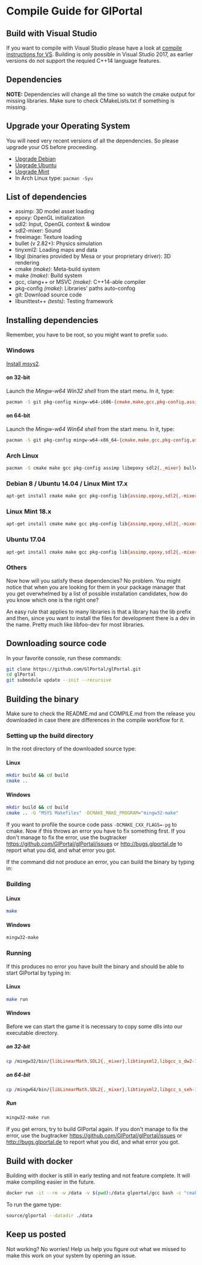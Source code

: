 # Compile Guide for GlPortal

## Build with Visual Studio
If you want to compile with Visual Studio please have a look at [compile instructions for VS](https://github.com/GlPortal/glportal-vs).
Building is only possible in Visual Studio 2017, as earlier versions do not support the requied C++14 language features.

## Dependencies
**NOTE:** Dependencies will change all the time so watch the cmake output for missing libraries.
Make sure to check CMakeLists.txt if something is missing.

## Upgrade your Operating System
You will need very recent versions of all the dependencies. So please upgrade your OS before proceeding.

* [Upgrade Debian](https://wiki.debian.org/DebianUpgrade)
* [Upgrade Ubuntu](http://www.ubuntu.com/download/desktop/upgrade)
* [Upgrade Mint](https://community.linuxmint.com/tutorial/view/2)
* In Arch Linux type: `pacman -Syu`

## List of dependencies
- assimp: 3D model asset loading
- epoxy: OpenGL initialization
- sdl2: Input, OpenGL context & window
- sdl2-mixer: Sound
- freeimage: Texture loading
- bullet (v 2.82+): Physics simulation
- tinyxml2: Loading maps and data
- libgl (binaries provided by Mesa or your proprietary driver): 3D rendering
- cmake *(make)*: Meta-build system
- make *(make)*: Build system
- gcc, clang++ or MSVC *(make)*: C++14-able compiler
- pkg-config *(make)*: Libraries' paths auto-confog
- git: Download source code
- libunittest++ *(tests)*: Testing framework

## Installing dependencies
Remember, you have to be root, so you might want to prefix `sudo`.

### Windows
[Install msys2](http://msys2.github.io/).

#### on 32-bit
Launch the *Mingw-w64 Win32 shell* from the start menu. In it, type:
```bash
pacman -S git pkg-config mingw-w64-i686-{cmake,make,gcc,pkg-config,assimp,libepoxy,SDL2{,_mixer},bullet,tinyxml2,freeimage}
```

#### on 64-bit
Launch the *Mingw-w64 Win64 shell* from the start menu. In it, type:
```bash
pacman -S git pkg-config mingw-w64-x86_64-{cmake,make,gcc,pkg-config,assimp,libepoxy,SDL2{,_mixer},bullet,tinyxml2,freeimage}
```

### Arch Linux
```bash
pacman -S cmake make gcc pkg-config assimp libepoxy sdl2{,_mixer} bullet mesa tinyxml2 freeimage
```

### Debian 8 / Ubuntu 14.04 / Linux Mint 17.x
```bash
apt-get install cmake make gcc pkg-config lib{assimp,epoxy,sdl2{,-mixer},bullet,tinyxml2,gl1-mesa,unittest++,freeimage}-dev
```

### Linux Mint 18.x
```bash
apt-get install cmake make gcc pkg-config lib{assimp,epoxy,sdl2{,-mixer},bullet,tinyxml2,gl1-mesa,unittest++,freeimageplus}-dev
```

### Ubuntu 17.04
```bash
apt-get install cmake make gcc pkg-config lib{assimp,epoxy,sdl2{,-mixer},bullet,tinyxml2,gl1-mesa,unittest++,freeimageplus}-dev
```

### Others
Now how will you satisfy these dependencies? No problem. You might notice that when you
are looking for them in your package manager that you get overwhelmed by a list of possible
installation candidates, how do you know which one is the right one?

An easy rule that applies to many libraries is that a library has the lib prefix and then,
since you want to install the files for development there is a dev in the name.
Pretty much like libfoo-dev for most libraries.

## Downloading source code

In your favorite console, run these commands:

```bash
git clone https://github.com/GlPortal/glPortal.git
cd glPortal
git submodule update --init --recursive
```

## Building the binary

Make sure to check the README.md and COMPILE.md from the release you downloaded in case
there are differences in the compile workflow for it.

### Setting up the build directory
In the root directory of the downloaded source type:
#### Linux
```bash
mkdir build && cd build
cmake ..
```

#### Windows
```bash
mkdir build && cd build
cmake .. -G "MSYS Makefiles" -DCMAKE_MAKE_PROGRAM="mingw32-make"
```


If you want to profile the source code pass `-DCMAKE_CXX_FLAGS=-pg` to cmake.
Now if this throws an error you have to fix something first. If you don't manage to fix the error, use the
bugtracker https://github.com/GlPortal/glPortal/issues or http://bugs.glportal.de to report what you did, and what error you got.

If the command did not produce an error, you can build the binary by typing in:

### Building
#### Linux
```bash
make
```

#### Windows
```bash
mingw32-make
```

### Running
If this produces no error you have built the binary and should be able to start GlPortal by typing in:
#### Linux
```bash
make run
```

#### Windows
Before we can start the game it is necessary to copy some dlls into our executable directory.

##### on 32-bit
```bash
cp /mingw32/bin/{libLinearMath,SDL2{,_mixer},libtinyxml2,libgcc_s_dw2-1,libstdc++-6,libmodplug-1,libvorbisfile-3,libvorbis-0,libogg-0,libassimp,libBulletCollision,libBulletDynamics,libepoxy-0,libwinpthread-1,libfluidsynth-1,libminizip-1,zlib1,libFLAC-8,libmad-0,libbz2-1,libglib-2.0-0,libportaudio-2,libsndfile-1,libintl-8,libspeex-1,libvorbisenc-2,libiconv-2}.dll source
```

##### on 64-bit
```bash
cp /mingw64/bin/{libLinearMath,SDL2{,_mixer},libtinyxml2,libgcc_s_seh-1,libstdc++-6,libmodplug-1,libvorbisfile-3,libvorbis-0,libogg-0,libassimp,libBulletCollision,libBulletDynamics,libepoxy-0,libwinpthread-1,libfluidsynth-1,libminizip-1,zlib1,libFLAC-8,libmad-0,libbz2-1,libglib-2.0-0,libportaudio-2,libsndfile-1,libintl-8,libspeex-1,libvorbisenc-2,libiconv-2,libpcre-1}.dll source
```

##### Run
```bash
mingw32-make run
```

If you get errors, try to build GlPortal again. If you don't manage to fix the error, use the
bugtracker https://github.com/GlPortal/glPortal/issues or http://bugs.glportal.de to report what you did, and what error you got.

## Build with docker
Building with docker is still in early testing and not feature complete. It will make compiling easier in the future.
```bash
docker run -it --rm -w /data -v $(pwd):/data glportal/gcc bash -c "cmake ./; make"
```

To run the game type:
```bash
source/glportal --datadir ./data
```

## Keep us posted
Not working? No worries! Help us help you figure out what we missed to make this work on
your system by opening an issue.

